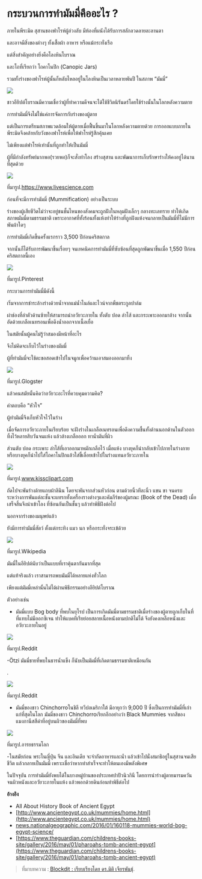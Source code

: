 
กระบวนการทำมัมมี่คืออะไร ?
===
ภายในพีระมิด สุสานของฟาโรห์ผู้ล่วงลับ มีห้องที่ผนังได้รับการสลักลวดลายละลานตา

และอาจมีสิ่งของต่างๆ ทั้งเสื้อผ้า อาหาร หรือแม้กระทั่งเรือ

แต่สิ่งสำคัญอย่างยิ่งคือโลงหินโบราณ

และโถที่เรียกว่า โถคาโนปิก (Canopic Jars)

รวมทั้งร่างของฟาโรห์ผู้นั้นก็หลับไหลอยู่ในโลงหินเป็นเวลาหลายพันปี ในสภาพ “มัมมี่”

![](https://t0.blockdit.com/photos/2019/07/5d350ed589f533100c48ff03.jpg)

ชาวอียิปต์โบราณมีความเชื่อว่าผู้ที่ทำความดีจนจะได้ใช้ชีวิตนิรันดร์โดยใช้ร่างนั้นในโลกหลังความตาย

การทำมัมมี่จึงไม่ใช่แค่การจัดการกับร่างของผู้ตาย

แต่เป็นการเตรียมสภาพแวดล้อมให้ผู้ตายเมื่อฟื้นขึ้นมาในโลกหลังความตายด้วย การออกแบบภายในพีระมิดจึงคล้ายกับวังของฟาโรห์เพื่อให้ฟาโรห์รู้สึกคุ้นเคย

ไม่เพียงแต่ฟาโรห์เท่านั้นที่ถูกทำให้เป็นมัมมี่

ผู้ที่มีกำลังทรัพย์มากพอ(รวยพอ)ก็จะสั่งทำโลง สร้างสุสาน และพัฒนาการเก็บรักษาร่างให้คงอยู่ได้นานที่สุดด้วย

![](https://t0.blockdit.com/photos/2019/07/5d350f6189f533100c4935b2.jpg)

ที่มารูป.https://www.livescience.com

ก่อนที่จะมีการทำมัมมี่ (Mummification) อย่างเป็นระบบ

ร่างของผู้เสียชีวิตไม่ว่าจะอยู่ชนชั้นไหนของสังคมจะถูกฝังในหลุมฝังเล็กๆ กลางทะเลทราย ทำให้เกิดสภาพมัมมี่ตามธรรมชาติ เพราะอากาศที่ทั้งร้อนทั้งแห้งทำให้ร่างที่ถูกฝังแห้งจนกลายเป็นมัมมี่ที่ไม่มีการพันผ้าใดๆ

การทำมัมมี่เกิดขึ้นครั้งแรกราว 3,500 ปีก่อนคริสตกาล

จากนั้นก็ได้รับการพัฒนาขึ้นเรื่อยๆ จนเทคนิคการทำมัมมี่ที่ซับซ้อนที่สุดถูกพัฒนาขึ้นเมื่อ 1,550 ปีก่อนคริสตกาลนี้เอง

![](https://t0.blockdit.com/photos/2019/07/5d35108b89f533100c49a368.jpg)

ที่มารูป.Pinterest

กระบวนการทำมัมมี่มีดังนี้

เริ่มจากการชำระล้างร่างด้วยน้ำจากแม่น้ำไนล์และไวน์จากพืชตระกูลปาล์ม

ผ่าช่องที่ลำตัวด้านซ้ายให้สามารถนำอวัยวะภายใน ทั้งตับ ปอด ลำไส้ และกระเพาะออกมาล้าง จากนั้นอัดด้วยเกลือเนทรอนเพื่อดึงน้ำออกจากเนื้อเยื่อ

ในสมัยนั้นผู้คนไม่รู้ว่าสมองมีหน้าที่อะไร

จึงไม่คิดจะเก็บไว้ในร่างของมัมมี่

ผู้ที่ทำมัมมี่จะใช้ตะขอสอดเข้าไปในจมูกเพื่อคว้านเอาสมองออกมาทิ้ง

![](https://t0.blockdit.com/photos/2019/07/5d3511ebcdf8c42a86b44a16.jpg)

ที่มารูป.Glogster

แล้วคนสมัยนั้นคิดว่าอวัยวะอะไรที่ควบคุมความคิด?

คำตอบคือ “หัวใจ”

ผู้ทำมัมมี่จึงเก็บหัวใจไว้ในร่าง

เมื่อจัดการอวัยวะภายในเรียบร้อย จะฝังร่างในเกลือเนทรอนเพื่อดึงความชื้นทั้งด้านนอกด้านในตัวออก ทิ้งไว้หลายสิบวันจนแห้ง แล้วล้างเกลือออก ทาน้ำมันที่ผิว

ส่วนตับ ปอด กระเพาะ ลำไส้ที่เอาออกมาหมักเกลือไว้ เมื่อแห้ง บางยุคก็นำกลับเข้าไปภายในร่างกาย หรือบางยุคก็นำไปใส่โถคาโนปิกแล้วใส่ขี้เลื่อยเข้าไปในร่างแทนอวัยวะภายใน

![](https://t0.blockdit.com/photos/2019/07/5d351266cdf8c42a86b47ae7.jpg)

ที่มารูป.www.kissclipart.com

ถัดไปจะพันร่างด้ายแถบผ้าลินิน โดยจะพันจากส่วนหัวก่อน ตามด้วยนิ้วทีละนิ้ว แขน ขา จนครบ ระหว่างการพันแต่ละชั้นจะแทรกทั้งเครื่องรางต่างๆและคัมภีร์ของผู้มรณะ (Book of the Dead) เมื่อเสร็จสิ้นจึงนำเข้าโลง ที่ซ้อนกันเป็นชั้นๆ แล้วทำพิธีฝังต่อไป

นอกจากร่างของมนุษย์แล้ว

ยังมีการทำมัมมี่สัตว์ ตั้งแต่กระทิง แมว นก หรือกระทั่งจระเข้ด้วย

![](https://t0.blockdit.com/photos/2019/07/5d3512e806915729835c7675.jpg)

ที่มารูป.Wikipedia

มัมมี่ในอียิปต์นับว่าเป็นแบบที่เราคุ้นตากันมากที่สุด

แต่แท้จริงแล้ว เราสามารถพบมัมมี่ได้หลายแห่งทั่วโลก

เพียงแต่มัมมี่เหล่านั้นไม่ได้ผ่านพิธีกรรมอย่างอียิปต์โบราณ

ตัวอย่างเช่น

- มัมมี่แบบ Bog body ที่พบในยุโรป เป็นการเกิดมัมมี่ตามธรรมชาติเมื่อร่างของผู้ตายถูกเก็บในที่ที่แทบไม่มีออกซิเจน ทำให้แบคทีเรียย่อยสลายเนื้อหนังตามปกติไม่ได้ จึงยังคงเหลือหนังและอวัยวะภายในอยู่

![](https://t0.blockdit.com/photos/2019/07/5d35134206915729835c9297.jpg)

ที่มารูป.Reddit

-Ötzi มัมมี่ชายที่พบในธารน้ำแข็ง ก็นับเป็นมัมมี่ที่เกิดตามธรรมชาติเหมือนกัน

.

![](https://t0.blockdit.com/photos/2019/07/5d3513f589f533100c4b0a70.jpg)

ที่มารูป.Reddit

- มัมมี่ของชาว Chinchorroในชิลี ทวีปอเมริกาใต้ มีอายุกว่า 9,000 ปี ซึ่งเป็นการทำมัมมี่ที่เก่าแก่ที่สุดในโลก มัมมี่ของชาว Chinchorroเรียกอีกอย่างว่า Black Mummies จากสีของแมงกานีสสีดำที่อยู่บนผิวของมัมมี่ที่พบ

![](https://t0.blockdit.com/photos/2019/07/5d35145ccdf8c42a86b54454.jpg)

ที่มารูป.อารยธรรมโลก

-ในสมัยก่อน พระในญี่ปุ่น จีน และอินเดีย จะจำกัดอาหารและน้ำ แล้วเข้าไปนั่งสมาธิอยู่ในสุสานจนเสียชีวิต แล้วกลายเป็นมัมมี่ เพราะเชื่อว่าหากทำสำเร็จจะทำให้ตนเองมีพลังพิเศษ

ในปัจจุบัน การทำมัมมี่ยังพบได้ในบางหมู่บ้านของประเทศปาปัวนิวกินี โดยการนำร่างผู้ตายมารมควันจนผิวหนังและอวัยวะภายในแห้ง แล้วพอกด้วยดินก่อนทำพิธีต่อไป

**อ้างอิง**

- All About History Book of Ancient Egypt
-  [http://www.ancientegypt.co.uk/mummies/home.html](http://www.ancientegypt.co.uk/mummies/home.html)
-  [news.nationalgeographic.com/2016/01/160118-mummies-world-bog-egypt-science/](http://news.nationalgeographic.com/2016/01/160118-mummies-world-bog-egypt-science/)
-  [https://www.theguardian.com/childrens-books-site/gallery/2016/may/01/pharoahs-tomb-ancient-egypt](https://www.theguardian.com/childrens-books-site/gallery/2016/may/01/pharoahs-tomb-ancient-egypt)

> ที่มาบทความ : [ฺBlockdit : เรียบเรียงโดย ดร.มิติ เจียรพันธุ์](https://www.blockdit.com/articles/5d3514accdf8c42a86b56071).
<!--stackedit_data:
eyJoaXN0b3J5IjpbLTc0MjI4NzA4NV19
-->